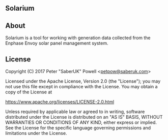 ## Solarium

## About

Solarium is a tool for working with generation data collected from the Enphase Envoy solar panel
management system.

## License

Copyright (C) 2017 Peter "SaberUK" Powell &lt;petpow@saberuk.com&gt;

Licensed under the Apache License, Version 2.0 (the "License"); you may not use this file except in
compliance with the License. You may obtain a copy of the License at

https://www.apache.org/licenses/LICENSE-2.0.html

Unless required by applicable law or agreed to in writing, software distributed under the License is
distributed on an "AS IS" BASIS, WITHOUT WARRANTIES OR CONDITIONS OF ANY KIND, either express or
implied. See the License for the specific language governing permissions and limitations under the
License.
